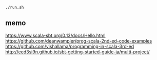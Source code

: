 ```
./run.sh
```

## memo

https://www.scala-sbt.org/0.13/docs/Hello.html
https://github.com/deanwampler/prog-scala-2nd-ed-code-examples
https://github.com/vishallama/programming-in-scala-3rd-ed
http://eed3si9n.github.io/sbt-getting-started-guide-ja/multi-project/
